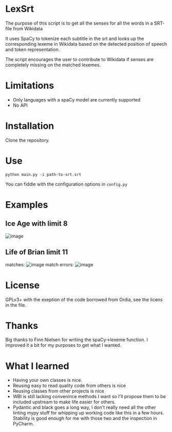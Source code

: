 # LexSrt
The purpose of this script is to get all the senses for all the words in a SRT-file from Wikidata

It uses SpaCy to tokenize each subtitle in the srt and looks up the corresponding lexeme in 
Wikidata based on the detected position of speech and token representation.

The script encourages the user to contribute to Wikidata if 
senses are completely missing on the matched lexemes.

# Limitations
* Only languages with a spaCy model are currently supported
* No API

# Installation
Clone the repository.

# Use
`python main.py -i path-to-srt.srt`

You can fiddle with the configuration options in `config.py`

# Examples
## Ice Age with limit 8
![image](https://github.com/dpriskorn/LexSrt/assets/68460690/f07d14a4-45cb-45cb-a617-889604652639)

## Life of Brian limit 11
matches:
![image](https://github.com/dpriskorn/LexSrt/assets/68460690/78408744-0827-426c-837a-3e6fc1960336)
match errors:
![image](https://github.com/dpriskorn/LexSrt/assets/68460690/3c8b2f1f-645a-4502-8486-c5a9a0012d3c)

# License
GPLv3+ with the exeption of the code borrowed from Ordia, see the licens in the file.

# Thanks
Big thanks to Finn Nielsen for writing the spaCy->lexeme function. 
I improved it a bit for my purposes to get what I wanted.

# What I learned
* Having your own classes is nice. 
* Reusing easy to read quality code from others is nice
* Reusing classes from other projects is nice
* WBI is still lacking convenince methods I want so I'll
propose them to be included upstream to make life easier for others.
* Pydantic and black goes a long way, I don't really need all the other linting mypy stuff for whipping up working code like this in a few hours. Stability is good enough for me with those two and the inspection in PyCharm.
